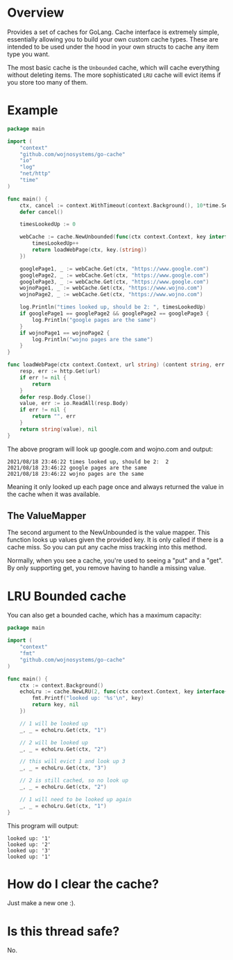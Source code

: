 # Overview

Provides a set of caches for GoLang. Cache interface is extremely simple, essentially allowing you to build your own custom cache types. These are intended to be used under the hood in your own structs to cache any item type you want.

The most basic cache is the `Unbounded` cache, which will cache everything without deleting items. The more sophisticated `LRU` cache will evict items if you store too many of them.

# Example

```go
package main

import (
	"context"
	"github.com/wojnosystems/go-cache"
	"io"
	"log"
	"net/http"
	"time"
)

func main() {
	ctx, cancel := context.WithTimeout(context.Background(), 10*time.Second)
	defer cancel()

	timesLookedUp := 0

	webCache := cache.NewUnbounded(func(ctx context.Context, key interface{}) (value interface{}, err error) {
        timesLookedUp++
        return loadWebPage(ctx, key.(string))
	})

	googlePage1, _ := webCache.Get(ctx, "https://www.google.com")
	googlePage2, _ := webCache.Get(ctx, "https://www.google.com")
	googlePage3, _ := webCache.Get(ctx, "https://www.google.com")
	wojnoPage1, _ := webCache.Get(ctx, "https://www.wojno.com")
	wojnoPage2, _ := webCache.Get(ctx, "https://www.wojno.com")

	log.Println("times looked up, should be 2: ", timesLookedUp)
	if googlePage1 == googlePage2 && googlePage2 == googlePage3 {
		log.Println("google pages are the same")
	}
	if wojnoPage1 == wojnoPage2 {
		log.Println("wojno pages are the same")
	}
}

func loadWebPage(ctx context.Context, url string) (content string, err error) {
	resp, err := http.Get(url)
	if err != nil {
		return
	}
	defer resp.Body.Close()
	value, err := io.ReadAll(resp.Body)
	if err != nil {
		return "", err
    }
	return string(value), nil
}
```

The above program will look up google.com and wojno.com and output:

```text
2021/08/18 23:46:22 times looked up, should be 2:  2
2021/08/18 23:46:22 google pages are the same
2021/08/18 23:46:22 wojno pages are the same
```

Meaning it only looked up each page once and always returned the value in the cache when it was available.

## The ValueMapper

The second argument to the NewUnbounded is the value mapper. This function looks up values given the provided key. It is only called if there is a cache miss. So you can put any cache miss tracking into this method.

Normally, when you see a cache, you're used to seeing a "put" and a "get". By only supporting get, you remove having to handle a missing value.

# LRU Bounded cache

You can also get a bounded cache, which has a maximum capacity:

```go
package main

import (
	"context"
	"fmt"
	"github.com/wojnosystems/go-cache"
)

func main() {
	ctx := context.Background()
	echoLru := cache.NewLRU(2, func(ctx context.Context, key interface{}) (value interface{}, err error) {
		fmt.Printf("looked up: '%s'\n", key)
		return key, nil
	})

	// 1 will be looked up
	_, _ = echoLru.Get(ctx, "1")

	// 2 will be looked up
	_, _ = echoLru.Get(ctx, "2")

	// this will evict 1 and look up 3
	_, _ = echoLru.Get(ctx, "3")

	// 2 is still cached, so no look up
	_, _ = echoLru.Get(ctx, "2")

	// 1 will need to be looked up again
	_, _ = echoLru.Get(ctx, "1")
}
```

This program will output:

```text
looked up: '1'
looked up: '2'
looked up: '3'
looked up: '1'
```

# How do I clear the cache?

Just make a new one :).

# Is this thread safe?

No.

